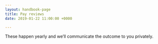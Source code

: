 ```yaml
---
layout: handbook-page
title: Pay reviews
date: 2019-01-22 11:00:00 +0000

---
```

These happen yearly and we’ll communicate the outcome to you privately.
